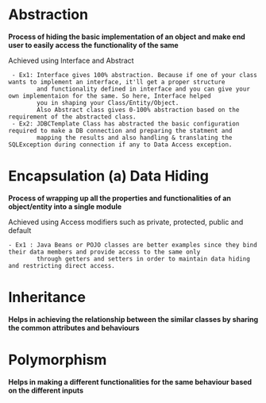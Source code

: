 # Abstraction

**Process of hiding the basic implementation of an object and make end user to easily access the functionality of the same**

Achieved using Interface and Abstract

     - Ex1: Interface gives 100% abstraction. Because if one of your class wants to implement an interface, it'll get a proper structure 
            and functionality defined in interface and you can give your own implementaion for the same. So here, Interface helped
            you in shaping your Class/Entity/Object. 
            Also Abstract class gives 0-100% abstraction based on the requirement of the abstracted class.
     - Ex2: JDBCTemplate Class has abstracted the basic configuration required to make a DB connection and preparing the statment and 
            mapping the results and also handling & translating the SQLException during connection if any to Data Access exception.

# Encapsulation (a) Data Hiding
**Process of wrapping up all the properties and functionalities of an object/entity into a single module**

Achieved using Access modifiers such as private, protected, public and default

    - Ex1 : Java Beans or POJO classes are better examples since they bind their data members and provide access to the same only 
            through getters and setters in order to maintain data hiding and restricting direct access.


# Inheritance
**Helps in achieving the relationship between the similar classes by sharing the common attributes and behaviours**






# Polymorphism
**Helps in making a different functionalities for the same behaviour based on the different inputs**



